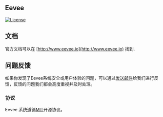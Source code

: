 ## Eevee

[![License](https://poser.pugx.org/laravel/lumen-framework/license.svg)](https://packagist.org/packages/laravel/lumen-framework)


## 文档

官方文档可以在 [http://www.eevee.io](http://www.eevee.io) 找到.

## 问题反馈

如果你发现了Eevee系统安全或用户体验的问题，可以通过[发送邮件](mailto:rd@eevee.io)给我们进行反馈，反馈的问题我们都会高度重视并及时处理。

### 协议

Eevee 系统遵循[MIT](http://opensource.org/licenses/MIT)开源协议。
